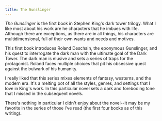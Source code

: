 ```yaml
---
title: The Gunslinger
---
```


_The Gunslinger_ is the first book in Stephen King's dark tower trilogy. What I
like most about his work are he characters that he imbues with life. Although
there are exceptions, as there are in all things, his characters are
multidimensional, full of their own wants and needs and motives.

This first book introduces Roland Deschain, the eponymous Gunslinger, and his
quest to interrogate the dark man with the ultimate goal of the Dark Tower. The
dark man is elusive and sets a series of traps for the protagonist. Roland
faces multiple choices that pit his obsessive quest against the bulwark of his
humanity.

I really liked that this series mixes elements of fantasy, westerns, and the
modern era. It's a melting pot of all the styles, genres, and settings that I
love in King's work. In this particular novel sets a dark and foreboding tone
that I missed in the subsequent novels.

There's nothing in particular I didn't enjoy about the novel--it may be my
favorite in the series of those I've read (the first four books as of this
writing). 

